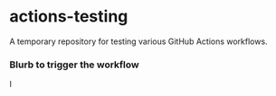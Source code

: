 # actions-testing
 A temporary repository for testing various GitHub Actions workflows.

### Blurb to trigger the workflow
I
